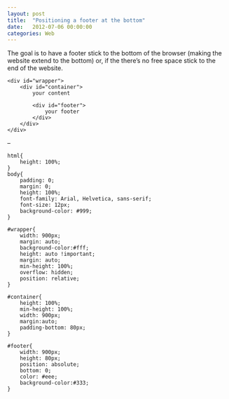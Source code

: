 ```yaml
---
layout: post
title:  "Positioning a footer at the bottom"
date:   2012-07-06 00:00:00
categories: Web
---
```

The goal is to have a footer stick to the bottom of the browser (making the website extend to the bottom) or, if the there’s no free space stick to the end of the website.

	<div id="wrapper">
	    <div id="container">
	        your content
	         
	        <div id="footer">
	            your footer
	        </div>
	    </div>
	</div>

–
	
	html{
	    height: 100%;
	}
	body{
	    padding: 0;
	    margin: 0;
	    height: 100%;
	    font-family: Arial, Helvetica, sans-serif;
	    font-size: 12px;
	    background-color: #999;
	}
	 
	#wrapper{
	    width: 900px;
	    margin: auto;
	    background-color:#fff;
	    height: auto !important;
	    margin: auto;
	    min-height: 100%;
	    overflow: hidden;
	    position: relative;
	}
	 
	#container{
	    height: 100%;
	    min-height: 100%;
	    width: 900px;
	    margin:auto;
	    padding-bottom: 80px;
	}
	 
	#footer{
	    width: 900px;
	    height: 80px;
	    position: absolute;
	    bottom: 0;
	    color: #eee;
	    background-color:#333;
	}